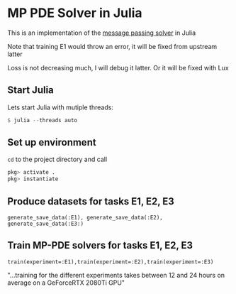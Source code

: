 # MP PDE Solver in Julia

This is an implementation of the [message passing solver](https://github.com/brandstetter-johannes/MP-Neural-PDE-Solvers) in Julia

Note that training E1 would throw an error, it will be fixed from upstream latter

Loss is not decreasing much, I will debug it latter. Or it will be fixed with Lux

## Start Julia
Lets start Julia with mutiple threads:

```julia
$ julia --threads auto
```
## Set up environment
`cd` to the project directory and call

```julia
pkg> activate .
pkg> instantiate
```

## Produce datasets for tasks E1, E2, E3
`generate_save_data(:E1), generate_save_data(:E2), generate_save_data(:E3:)`

## Train MP-PDE solvers for tasks E1, E2, E3
`train(experiment=:E1),train(experiment=:E2),train(experiment=:E3)`

"...training for the different experiments takes between 12 and 24 hours on average on a GeForceRTX 2080Ti GPU"

